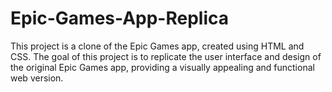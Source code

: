 # Epic-Games-App-Replica
This project is a clone of the Epic Games app, created using HTML and CSS. The goal of this project is to replicate the user interface and design of the original Epic Games app, providing a visually appealing and functional web version.
